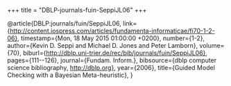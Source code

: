 +++
title = "DBLP-journals-fuin-SeppiJL06"
+++

@article{DBLP:journals/fuin/SeppiJL06,
   link={http://content.iospress.com/articles/fundamenta-informaticae/fi70-1-2-06},
   timestamp={Mon, 18 May 2015 01:00:00 +0200},
   number={1-2},
   author={Kevin D. Seppi and
Michael D. Jones and
Peter Lamborn},
   volume={70},
   biburl={http://dblp.uni-trier.de/rec/bib/journals/fuin/SeppiJL06},
   pages={111--126},
   journal={Fundam. Inform.},
   bibsource={dblp computer science bibliography, http://dblp.org},
   year={2006},
   title={Guided Model Checking with a Bayesian Meta-heuristic},
}

